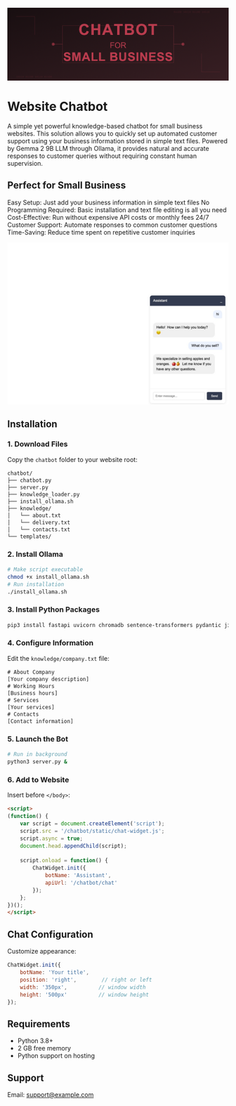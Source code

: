 ![Chatbot](https://raw.githubusercontent.com/KazKozDev/ChatBot/main/images/images.png)

# Website Chatbot
A simple yet powerful knowledge-based chatbot for small business websites. This solution allows you to quickly set up automated customer support using your business information stored in simple text files. Powered by Gemma 2 9B LLM through Ollama, it provides natural and accurate responses to customer queries without requiring constant human supervision.

## Perfect for Small Business

Easy Setup: Just add your business information in simple text files
No Programming Required: Basic installation and text file editing is all you need
Cost-Effective: Run without expensive API costs or monthly fees
24/7 Customer Support: Automate responses to common customer questions
Time-Saving: Reduce time spent on repetitive customer inquiries

![Chatbot Demo](https://raw.githubusercontent.com/KazKozDev/ChatBot/main/images/demo.jpg)

## Installation
### 1. Download Files
Copy the `chatbot` folder to your website root:
```
chatbot/
├── chatbot.py
├── server.py
├── knowledge_loader.py
├── install_ollama.sh
├── knowledge/
│   └── about.txt
│   └── delivery.txt
│   └── contacts.txt
└── templates/
```

### 2. Install Ollama
```bash
# Make script executable
chmod +x install_ollama.sh
# Run installation
./install_ollama.sh
```

### 3. Install Python Packages
```bash
pip3 install fastapi uvicorn chromadb sentence-transformers pydantic jinja2
```

### 4. Configure Information
Edit the `knowledge/company.txt` file:
```text
# About Company
[Your company description]
# Working Hours
[Business hours]
# Services
[Your services]
# Contacts
[Contact information]
```

### 5. Launch the Bot
```bash
# Run in background
python3 server.py &
```

### 6. Add to Website
Insert before `</body>`:
```html
<script>
(function() {
    var script = document.createElement('script');
    script.src = '/chatbot/static/chat-widget.js';
    script.async = true;
    document.head.appendChild(script);
    
    script.onload = function() {
        ChatWidget.init({
            botName: 'Assistant',
            apiUrl: '/chatbot/chat'
        });
    };
})();
</script>
```

## Chat Configuration
Customize appearance:
```javascript
ChatWidget.init({
    botName: 'Your title',
    position: 'right',        // right or left
    width: '350px',          // window width
    height: '500px'          // window height
});
```

## Requirements
- Python 3.8+
- 2 GB free memory
- Python support on hosting

## Support
Email: support@example.com
